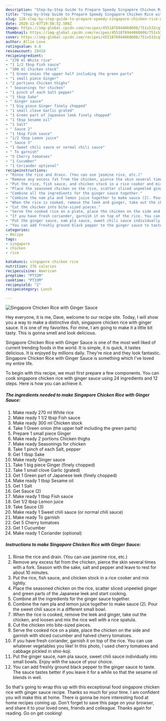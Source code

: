 ```yaml
---
description: "Step-by-Step Guide to Prepare Speedy Singapore Chicken Rice with Ginger Sauce"
title: "Step-by-Step Guide to Prepare Speedy Singapore Chicken Rice with Ginger Sauce"
slug: 128-step-by-step-guide-to-prepare-speedy-singapore-chicken-rice-with-ginger-sauce
date: 2020-12-07T19:50:52.586Z
image: https://img-global.cpcdn.com/recipes/4551876944068608/751x532cq70/singapore-chicken-rice-with-ginger-sauce-recipe-main-photo.jpg
thumbnail: https://img-global.cpcdn.com/recipes/4551876944068608/751x532cq70/singapore-chicken-rice-with-ginger-sauce-recipe-main-photo.jpg
cover: https://img-global.cpcdn.com/recipes/4551876944068608/751x532cq70/singapore-chicken-rice-with-ginger-sauce-recipe-main-photo.jpg
author: Allie Love
ratingvalue: 4.8
reviewcount: 28410
recipeingredient:
- "270 ml White rice"
- "1 1/2 tbsp Fish sauce"
- "300 ml Chicken stock"
- "1 Green onion the upper half including the green parts"
- "1 small piece Ginger"
- "2 portions Chicken thighs"
- " Seasonings for chicken"
- "1 pinch of each Salt pepper"
- "1 tbsp Sake"
- " Ginger sauce"
- "1 big piece Ginger finely chopped"
- "1 small clove Garlic grated"
- "1 Green part of Japanese leek finely chopped"
- "1 tbsp Sesame oil"
- "1 Salt"
- " Sauce 2"
- "1 tbsp Fish sauce"
- "1/2 tbsp Lemon juice"
- " Sauce 3"
- "1 Sweet chili sauce or normal chili sauce"
- " To garnish"
- "5 Cherry tomatoes"
- "1 Cucumber"
- "1 Coriander optional"
recipeinstructions:
- "Rinse the rice and drain. (You can use jasmine rice, etc.)"
- "Remove any excess fat from the chicken, pierce the skin several times with a fork. Season with the sake, salt and pepper and leave to rest for about 10 minutes."
- "Put the rice, fish sauce, and chicken stock in a rice cooker and mix lightly."
- "Place the seasoned chicken on the rice, scatter sliced unpeeled ginger and green parts of the Japanese leek and start cooking."
- "Combine all the ingredients for the ginger sauce together."
- "Combine the nam pla and lemon juice together to make sauce (2). Pour the sweet chili sauce in a different small bowl."
- "When the rice is cooked, remove the leek and ginger, take out the chicken, and loosen and mix the rice well with a rice spatula."
- "Cut the chicken into bite-sized pieces."
- "Serve the cooked rice on a plate, place the chicken on the side and garnish with sliced cucumber and halved cherry tomatoes."
- "If you have fresh coriander, garnish it on top of the rice. You can use whatever vegetables you like! In this photo, I used cherry tomatoes and cabbage pickled in shio-koji."
- "Put the ginger sauce, nam pla sauce, sweet chili sauce individually into small bowls. Enjoy with the sauce of your choice."
- "You can add freshly ground black pepper to the ginger sauce to taste. The sauce tastes better if you leave it for a while so that the sesame oil blends in well."
categories:
- Recipe
tags:
- singapore
- chicken
- rice

katakunci: singapore chicken rice 
nutrition: 276 calories
recipecuisine: American
preptime: "PT32M"
cooktime: "PT33M"
recipeyield: "2"
recipecategory: Lunch

---
```



![Singapore Chicken Rice with Ginger Sauce](https://img-global.cpcdn.com/recipes/4551876944068608/751x532cq70/singapore-chicken-rice-with-ginger-sauce-recipe-main-photo.jpg)

Hey everyone, it is me, Dave, welcome to our recipe site. Today, I will show you a way to make a distinctive dish, singapore chicken rice with ginger sauce. It is one of my favorites. For mine, I am going to make it a little bit tasty. This is gonna smell and look delicious.

Singapore Chicken Rice with Ginger Sauce is one of the most well liked of current trending foods in the world. It is simple, it is quick, it tastes delicious. It is enjoyed by millions daily. They're nice and they look fantastic. Singapore Chicken Rice with Ginger Sauce is something which I've loved my entire life.




To begin with this recipe, we must first prepare a few components. You can cook singapore chicken rice with ginger sauce using 24 ingredients and 12 steps. Here is how you can achieve it.

<!--inarticleads1-->

##### The ingredients needed to make Singapore Chicken Rice with Ginger Sauce:

1. Make ready 270 ml White rice
1. Make ready 1 1/2 tbsp Fish sauce
1. Make ready 300 ml Chicken stock
1. Take 1 Green onion (the upper half including the green parts)
1. Prepare 1 small piece Ginger
1. Make ready 2 portions Chicken thighs
1. Make ready  Seasonings for chicken
1. Take 1 pinch of each Salt, pepper
1. Get 1 tbsp Sake
1. Make ready  Ginger sauce
1. Take 1 big piece Ginger (finely chopped)
1. Take 1 small clove Garlic (grated)
1. Get 1 Green part of Japanese leek (finely chopped)
1. Make ready 1 tbsp Sesame oil
1. Get 1 Salt
1. Get  Sauce (2)
1. Make ready 1 tbsp Fish sauce
1. Get 1/2 tbsp Lemon juice
1. Take  Sauce (3)
1. Make ready 1 Sweet chili sauce (or normal chili sauce)
1. Make ready  To garnish
1. Get 5 Cherry tomatoes
1. Get 1 Cucumber
1. Make ready 1 Coriander (optional)




<!--inarticleads2-->

##### Instructions to make Singapore Chicken Rice with Ginger Sauce:

1. Rinse the rice and drain. (You can use jasmine rice, etc.)
1. Remove any excess fat from the chicken, pierce the skin several times with a fork. Season with the sake, salt and pepper and leave to rest for about 10 minutes.
1. Put the rice, fish sauce, and chicken stock in a rice cooker and mix lightly.
1. Place the seasoned chicken on the rice, scatter sliced unpeeled ginger and green parts of the Japanese leek and start cooking.
1. Combine all the ingredients for the ginger sauce together.
1. Combine the nam pla and lemon juice together to make sauce (2). Pour the sweet chili sauce in a different small bowl.
1. When the rice is cooked, remove the leek and ginger, take out the chicken, and loosen and mix the rice well with a rice spatula.
1. Cut the chicken into bite-sized pieces.
1. Serve the cooked rice on a plate, place the chicken on the side and garnish with sliced cucumber and halved cherry tomatoes.
1. If you have fresh coriander, garnish it on top of the rice. You can use whatever vegetables you like! In this photo, I used cherry tomatoes and cabbage pickled in shio-koji.
1. Put the ginger sauce, nam pla sauce, sweet chili sauce individually into small bowls. Enjoy with the sauce of your choice.
1. You can add freshly ground black pepper to the ginger sauce to taste. The sauce tastes better if you leave it for a while so that the sesame oil blends in well.




So that's going to wrap this up with this exceptional food singapore chicken rice with ginger sauce recipe. Thanks so much for your time. I am confident you will make this at home. There is gonna be more interesting food at home recipes coming up. Don't forget to save this page on your browser, and share it to your loved ones, friends and colleague. Thanks again for reading. Go on get cooking!
